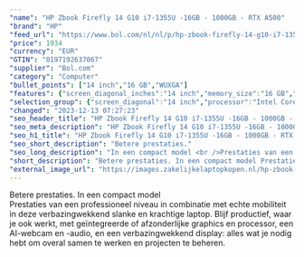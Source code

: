 ```yaml
---
"name": "HP Zbook Firefly 14 G10 i7-1355U -16GB - 1000GB - RTX A500"
"brand": "HP"
"feed_url": "https://www.bol.com/nl/nl/p/hp-zbook-firefly-14-g10-i7-1355u-16gb-512gb-rtx-a500/9300000154339283"
"price": 1934
"currency": "EUR"
"GTIN": "0197192637067"
"supplier": "Bol.com"
"category": "Computer"
"bullet_points": ["14 inch","16 GB","WUXGA"]
"features": {"screen_diagonal_inches":"14 inch","memory_size":"16 GB","graphics":"WUXGA"}
"selection_group": {"screen_diagonal":"14 inch","processor":"Intel Core i7","changed_price_past_3_days":false,"product_family":"Zbook"}
"changed": "2023-12-13 07:27:23"
"seo_header_title": "HP Zbook Firefly 14 G10 i7-1355U -16GB - 1000GB - RTX A500"
"seo_meta_description": "HP Zbook Firefly 14 G10 i7-1355U -16GB - 1000GB - RTX A500"
"seo_h1_title": "HP Zbook Firefly 14 G10 i7-1355U -16GB - 1000GB - RTX A500"
"seo_short_description": "Betere prestaties."
"seo_long_description": "In een compact model <br />Prestaties van een professioneel niveau in combinatie met echte mobiliteit in deze verbazingwekkend slanke en krachtige laptop. Blijf productief, waar je ook werkt, met geïntegreerde of afzonderlijke graphics en processor, een AI-webcam en -audio, en een verbazingwekkend display: alles wat je nodig hebt om overal samen te werken en projecten te beheren."
"short_description": "Betere prestaties. In een compact model Prestaties van een professioneel niveau in combinatie met echte mobiliteit in deze verbazingwekkend slanke en krachtige laptop. Blijf productief, waar je ook werkt, met geïntegreerde of afzonderlijke graphics en processor, een AI-webcam en -audio, en een verbazingwekkend display: alles wat je nodig hebt om overal samen te werken en projecten te beheren."
"external_image_url": "https://images.zakelijkelaptopkopen.nl/hp-zbook-firefly-14-g10-i7-1355u-16gb-512gb-rtx-a500.webp"
---
```


Betere prestaties. In een compact model <br />Prestaties van een professioneel niveau in combinatie met echte mobiliteit in deze verbazingwekkend slanke en krachtige laptop. Blijf productief, waar je ook werkt, met geïntegreerde of afzonderlijke graphics en processor, een AI-webcam en -audio, en een verbazingwekkend display: alles wat je nodig hebt om overal samen te werken en projecten te beheren.